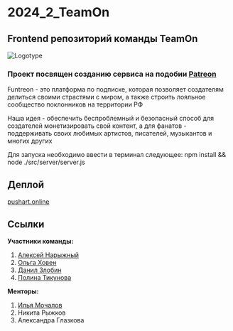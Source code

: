 # 2024_2_TeamOn
## Frontend репозиторий команды TeamOn
![Logotype](https://i.pinimg.com/originals/7e/1b/fe/7e1bfe4493d852515f56a02dfba603b0.png)

<h3> Проект посвящен созданию сервиса на подобии <a href="https://www.patreon.com/">Patreon</a> </h3>
<p>  Funtreon - это платформа по подписке, которая позволяет создателям делиться своими страстями с миром, а также строить лояльное сообщество поклонников на территории РФ  </p>
<p>  Наша идея - обеспечить беспроблемный и безопасный способ для создателей монетизировать свой контент, а для фанатов - поддерживать своих 
любимых артистов, писателей, музыкантов и многих других</p>
<p>  Для запуска необходимо ввести в терминал следующее: npm install && node ./src/server/server.js <p>

## Деплой
[pushart.online](http://pushart.online)

## Ссылки
**Участники команды:**
1. [Алексей Нарыжный](https://github.com/AlexeyBMSTU)
2. [Ольга Ховен](https://github.com/KhovenOlya)
3. [Данил Злобин](https://github.com/Danil-Zlo)
4. [Полина Тикунова](https://github.com/PtFux)
   
**Менторы:**
1. [Илья Мочалов](https://github.com/GodofRussia)
2. Никита Рыжков
3. Александра Глазкова
